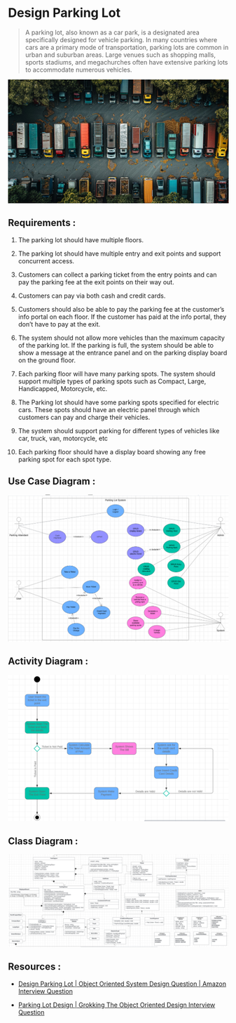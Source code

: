 # Design Parking Lot 

> A parking lot, also known as a car park, is a designated area specifically designed for vehicle parking. In many countries where cars are a primary mode of transportation, parking lots are common in urban and suburban areas. Large venues such as shopping malls, sports stadiums, and megachurches often have extensive parking lots to accommodate numerous vehicles.



![Parking Lot](Images/ParkingLot.jpg)



## Requirements :

1. The parking lot should have multiple floors.

2. The parking lot should have multiple entry and exit points and support concurrent access.

3. Customers can collect a parking ticket from the entry points and can pay the parking fee at the exit points on their way out.

4. Customers can pay via both cash and credit cards.

5. Customers should also be able to pay the parking fee at the customer’s info portal on each floor. If the customer has paid at the info portal, they don’t have to pay at the exit.

6. The system should not allow more vehicles than the maximum capacity of the parking lot. If the parking is full, the system should be able to show a message at the entrance panel and on the parking display board on the ground floor.

7. Each parking floor will have many parking spots. The system should support multiple types of parking spots such as Compact, Large, Handicapped, Motorcycle, etc.

8. The Parking lot should have some parking spots specified for electric cars. These spots should have an electric panel through which customers can pay and charge their vehicles.

9. The system should support parking for different types of vehicles like car, truck, van, motorcycle, etc

10. Each parking floor should have a display board showing any free parking spot for each spot type.


## Use Case Diagram :

![Parking Lot Use Case Diagram](Images/ParkingLotUseCaseDiagram.png)

## Activity Diagram :

![Parking Lot Activity Diagram](Images/ParkingLotActivityDiagram.png)

## Class Diagram :

![Parking Lot Class Diagram](Images/ParkingLotClassDiagram.png)

## Resources :

* [Design Parking Lot | Object Oriented System Design Question | Amazon Interview Question](https://www.youtube.com/watch?v=nwioCA5nrYc)

* [Parking Lot Design | Grokking The Object Oriented Design Interview Question](https://www.youtube.com/watch?v=tVRyb4HaHgw&t=710s)
